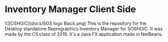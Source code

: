 # Inventory Manager Client Side
![SOSHGIC](docs/SOS logo Black.png)
This is the repository for the Desktop standalone Reprographics Inventory Manager for SOSHGIC. It was made by the CS class of 2019. It's a Java FX application made in NetBeans.
